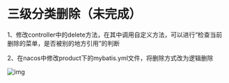 # 三级分类删除（未完成）

1、修改controller中的delete方法，在其中调用自定义方法，可以进行“检查当前删除的菜单，是否被别的地方引用”的判断

2、在nacos中修改product下的mybatis.yml文件，将删除方式改为逻辑删除

![img](https://cdn.nlark.com/yuque/0/2023/png/2836791/1690515267418-72323e38-8281-42a9-a3f0-88baa1b6cbde.png)